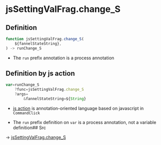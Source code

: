 # jsSettingValFrag.change_S

## Definition

```js.js
function jsSettingValFrag.change_S(
	${fannelStateString},
) -> runChange_S
```

- The `run` prefix annotation is a process annotation
## Definition by js action

```js.js
var=runChange_S
	?func=jsSettingValFrag.change_S
	?args=
		&fannelStateString=${String}
```

- [js action](#) is annotation-oriented language based on javascript in `CommandClick`

- The `run` prefix definition on `var` is a process annotation, not a variable definition## Src

-> [jsSettingValFrag.change_S](https://github.com/puutaro/CommandClick/blob/master/app/src/main/java/com/puutaro/commandclick/fragment_lib/terminal_fragment/js_interface/system/JsSettingValFrag.kt#L24)


